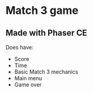 # Match 3 game

## Made with Phaser CE 

Does have:
- Score
- Time
- Basic Match 3 mechanics 
- Main menu
- Game over
